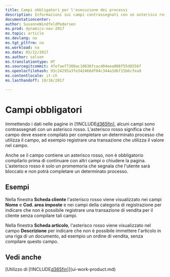 ```yaml
---
title: Campi obbligatori per l'esecuzione dei processi
description: Informazioni sui campi contrassegnati con un asterisco rosso, che indica che sono obbligatori e devono essere compilati per eseguire i processi.
documentationcenter: 
author: SusanneWindfeldPedersen
ms.prod: dynamics-nav-2017
ms.topic: article
ms.devlang: na
ms.tgt_pltfrm: na
ms.workload: na
ms.date: 05/12/2017
ms.author: solsen
ms.translationtype: HT
ms.sourcegitcommit: 4fefaef7380ac10836fcac404eea006f55d8556f
ms.openlocfilehash: 93c24295a3fe342466df84c344a3dbf15b6cfea9
ms.contentlocale: it-ch
ms.lasthandoff: 10/16/2017

---
```

# <a name="mandatory-fields"></a>Campi obbligatori
Immettendo i dati nelle pagine in [!INCLUDE[d365fin](includes/d365fin_md.md)], alcuni campi sono contrassegnati con un asterisco rosso. L'asterisco rosso significa che il campo deve essere compilato per completare un determinato processo che utilizza il campo, ad esempio registrare una transazione che utilizza il valore nel campo.

Anche se il campo contiene un asterisco rosso, non è obbligatorio compilarlo prima di continuare con altri campi o chiudere la pagina. L'asterisco rosso è solo un promemoria che segnala che l'utente sarà bloccato e non potrà completare un determinato processo.

## <a name="examples"></a>Esempi
Nella finestra **Scheda cliente** l'asterisco rosso viene visualizzato nei campi **Nome** e **Cod. area imposte** e nei campi della categoria di registrazione per indicare che non è possibile registrare una transazione di vendita per il cliente senza compilare tali campi.

Nella finestra **Scheda articolo**, l'asterisco rosso viene visualizzato nel campo **Descrizione** per indicare che non è possibile immettere l'articolo in una riga di un documento, ad esempio un ordine di vendita, senza compilare questo campo.

## <a name="see-also"></a>Vedi anche
[Utilizzo di [!INCLUDE[d365fin](includes/d365fin_md.md)]](ui-work-product.md)


